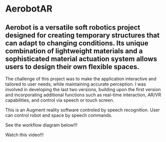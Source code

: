 ﻿# AerobotAR

## Aerobot is a versatile soft robotics project designed for creating temporary structures that can adapt to changing conditions. Its unique combination of lightweight materials and a sophisticated material actuation system allows users to design their own flexible spaces.

The challenge of this project was to make the application interactive and tailored to user needs, while maintaining accurate perception. I was involved in developing the last two versions, building upon the first version and incorporating additional functions such as real-time interaction, AR/VR capabilities, and control via speech or touch screen.

This is an Augment reality software controled by speech recognition. User can control robot and space by speech commands.

See the workflow diagram below!!!

Watch this video!!!
